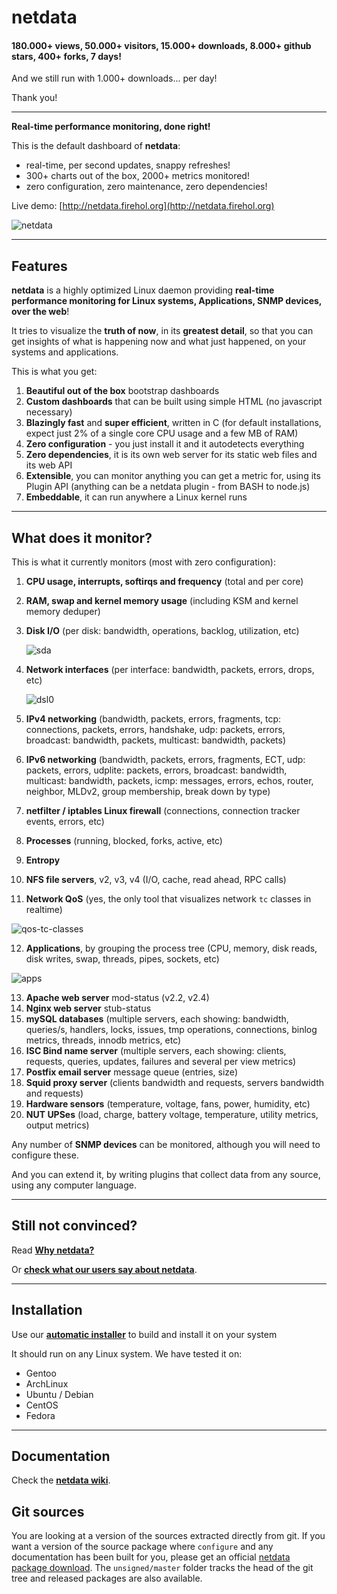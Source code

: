 # netdata

#### 180.000+ views, 50.000+ visitors, 15.000+ downloads, 8.000+ github stars, 400+ forks, 7 days!

And we still run with 1.000+ downloads... per day!

Thank you!

---

**Real-time performance monitoring, done right!**

This is the default dashboard of **netdata**:

 - real-time, per second updates, snappy refreshes!
 - 300+ charts out of the box, 2000+ metrics monitored!
 - zero configuration, zero maintenance, zero dependencies!

Live demo: [http://netdata.firehol.org](http://netdata.firehol.org)

![netdata](https://cloud.githubusercontent.com/assets/2662304/14092712/93b039ea-f551-11e5-822c-beadbf2b2a2e.gif)

---

## Features

**netdata** is a highly optimized Linux daemon providing **real-time performance monitoring for Linux systems, Applications, SNMP devices, over the web**!

It tries to visualize the **truth of now**, in its **greatest detail**, so that you can get insights of what is happening now and what just happened, on your systems and applications.

This is what you get:

1. **Beautiful out of the box** bootstrap dashboards
2. **Custom dashboards** that can be built using simple HTML (no javascript necessary)
3. **Blazingly fast** and **super efficient**, written in C (for default installations, expect just 2% of a single core CPU usage and a few MB of RAM)
3. **Zero configuration** - you just install it and it autodetects everything
4. **Zero dependencies**, it is its own web server for its static web files and its web API
4. **Extensible**, you can monitor anything you can get a metric for, using its Plugin API (anything can be a netdata plugin - from BASH to node.js)
7. **Embeddable**, it can run anywhere a Linux kernel runs

---

## What does it monitor?

This is what it currently monitors (most with zero configuration):

1. **CPU usage, interrupts, softirqs and frequency** (total and per core)
2. **RAM, swap and kernel memory usage** (including KSM and kernel memory deduper)
3. **Disk I/O** (per disk: bandwidth, operations, backlog, utilization, etc)

   ![sda](https://cloud.githubusercontent.com/assets/2662304/14093195/c882bbf4-f554-11e5-8863-1788d643d2c0.gif)

4. **Network interfaces** (per interface: bandwidth, packets, errors, drops, etc)

   ![dsl0](https://cloud.githubusercontent.com/assets/2662304/14093128/4d566494-f554-11e5-8ee4-5392e0ac51f0.gif)

5. **IPv4 networking** (bandwidth, packets, errors, fragments, tcp: connections, packets, errors, handshake, udp: packets, errors, broadcast: bandwidth, packets, multicast: bandwidth, packets)
6. **IPv6 networking** (bandwidth, packets, errors, fragments, ECT, udp: packets, errors, udplite: packets, errors, broadcast: bandwidth, multicast: bandwidth, packets, icmp: messages, errors, echos, router, neighbor, MLDv2, group membership, break down by type)
7. **netfilter / iptables Linux firewall** (connections, connection tracker events, errors, etc)
8. **Processes** (running, blocked, forks, active, etc)
9. **Entropy**
10. **NFS file servers**, v2, v3, v4 (I/O, cache, read ahead, RPC calls)
11. **Network QoS** (yes, the only tool that visualizes network `tc` classes in realtime)

   ![qos-tc-classes](https://cloud.githubusercontent.com/assets/2662304/14093004/68966020-f553-11e5-98fe-ffee2086fafd.gif)


12. **Applications**, by grouping the process tree (CPU, memory, disk reads, disk writes, swap, threads, pipes, sockets, etc)

   ![apps](https://cloud.githubusercontent.com/assets/2662304/14093565/67c4002c-f557-11e5-86bd-0154f5135def.gif)

13. **Apache web server** mod-status (v2.2, v2.4)
14. **Nginx web server** stub-status
15. **mySQL databases** (multiple servers, each showing: bandwidth, queries/s, handlers, locks, issues, tmp operations, connections, binlog metrics, threads, innodb metrics, etc)
16. **ISC Bind name server** (multiple servers, each showing: clients, requests, queries, updates, failures and several per view metrics)
17. **Postfix email server** message queue (entries, size)
18. **Squid proxy server** (clients bandwidth and requests, servers bandwidth and requests) 
19. **Hardware sensors** (temperature, voltage, fans, power, humidity, etc)
20. **NUT UPSes** (load, charge, battery voltage, temperature, utility metrics, output metrics)

Any number of **SNMP devices** can be monitored, although you will need to configure these.

And you can extend it, by writing plugins that collect data from any source, using any computer language.

---

## Still not convinced?

Read **[Why netdata?](https://github.com/firehol/netdata/wiki/Why-netdata%3F)**

Or **[check what our users say about netdata](https://github.com/firehol/netdata/issues/148)**.

---

## Installation

Use our **[automatic installer](https://github.com/firehol/netdata/wiki/Installation)** to build and install it on your system

It should run on any Linux system. We have tested it on:

- Gentoo
- ArchLinux
- Ubuntu / Debian
- CentOS
- Fedora

---

## Documentation

Check the **[netdata wiki](https://github.com/firehol/netdata/wiki)**.


## Git sources

You are looking at a version of the sources extracted directly from git.
If you want a version of the source package where `configure` and any
documentation has been built for you, please get an official
[netdata package download](https://firehol.org/download/netdata/).
The `unsigned/master` folder tracks the head of the git tree and
released packages are also available.

